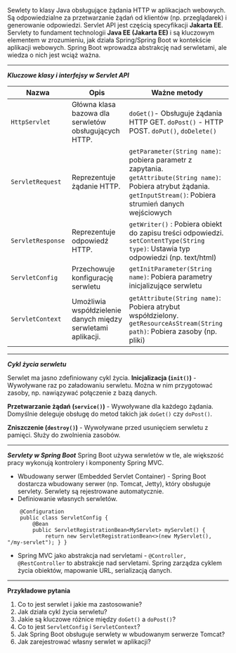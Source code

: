 Sewlety to klasy Java obsługujące żądania HTTP w aplikacjach webowych. Są odpowiedzialne za przetwarzanie żądań od klientów (np. przeglądarek) i generowanie odpowiedzi. Servlet API jest częścią specyfikacji **Jakarta EE**.
Servlety to fundament technologii **Java EE (Jakarta EE)** i są kluczowym elementem w zrozumieniu, jak działa Spring/Spring Boot w kontekście aplikacji webowych. Spring Boot wprowadza abstrakcję nad serwletami, ale wiedza o nich jest wciąż ważna.

---

***Kluczowe klasy i interfejsy w Servlet API***

| Nazwa             | Opis                                                         | Ważne metody                                                                                                                                                             |
| ----------------- | ------------------------------------------------------------ | ------------------------------------------------------------------------------------------------------------------------------------------------------------------------ |
| `HttpServlet`     | Główna klasa bazowa dla serwletów obsługujących HTTP.        | `doGet()`- Obsługuje żądania HTTP GET. `doPost()` - HTTP POST. `doPut()`, `doDelete()`                                                                                   |
| `ServletRequest`  | Reprezentuje żądanie HTTP.                                   | `getParameter(String name)`: pobiera parametr z zapytania. `getAttribute(String name)`: Pobiera atrybut żądania. `getInputStream()`: Pobiera strumień danych wejściowych |
| `ServletResponse` | Reprezentuje odpowiedź HTTP.                                 | `getWriter()` : Pobiera obiekt do zapisu treści odpowiedzi. `setContentType(String type)`: Ustawia typ odpowiedzi (np. text/html)                                        |
| `ServletConfig`   | Przechowuje konfigurację serwletu                            | `getInitParameter(String name)`: Pobiera parametry inicjalizujące serwletu                                                                                               |
| `ServletContext`  | Umożliwia współdzielenie danych między serwletami aplikacji. | `getAttribute(String name)`: Pobiera atrybut współdzielony. `getResourceAsStream(String path)`: Pobiera zasoby (np. pliki)                                               |

---
***Cykl życia serwletu***

Serwlet ma jasno zdefiniowany cykl życia.
**Inicjalizacja (`init()`)** - Wywoływane raz po załadowaniu serwletu. Można w nim przygotować zasoby, np. nawiązywać połączenie z bazą danych. 

**Przetwarzanie żądań (`service()`)** - Wywoływane dla każdego żądania. Domyślnie deleguje obsługę do metod takich jak `doGet()` czy `doPost()`.

**Zniszczenie (`destroy()`)** - Wywoływane przed usunięciem serwletu z pamięci. Służy do zwolnienia zasobów.

---

***Servlety w Spring Boot***
Spring Boot używa serwletów w tle, ale większość pracy wykonują kontrolery i komponenty Spring MVC.
- Wbudowany serwer (Embedded Servlet Container) - Spring Boot dostarcza wbudowany serwer (np. Tomcat, Jetty), który obsługuje servlety. Serwlety są rejestrowane automatycznie.
- Definiowanie własnych serwletów.
```
	@Configuration 
	public class ServletConfig { 
		@Bean 
		public ServletRegistrationBean<MyServlet> myServlet() { 
			return new ServletRegistrationBean<>(new MyServlet(), "/my-servlet"); } }
```
- Spring MVC jako abstrakcja nad servletami - `@Controller, @RestController` to abstrakcje nad servletami. Spring zarządza cyklem życia obiektów, mapowanie URL, serializacją danych.

---
**Przykładowe pytania**
1. Co to jest serwlet i jakie ma zastosowanie?
2. Jak działa cykl życia serwletu?
3. Jakie są kluczowe różnice między `doGet()` a `doPost()`?
4. Co to jest `ServletConfig` i `ServletContext`?
5. Jak Spring Boot obsługuje serwlety w wbudowanym serwerze Tomcat?
6. Jak zarejestrować własny serwlet w aplikacji?